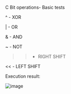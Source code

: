 C Bit operations- Basic tests

^ - XOR

| - OR

& - AND

~ - NOT

>> - RIGHT SHIFT

<< - LEFT SHIFT

Execution result:

![image](https://user-images.githubusercontent.com/63492659/153866481-648513b1-7169-4ba3-ace0-6ab6fe523f65.png)
